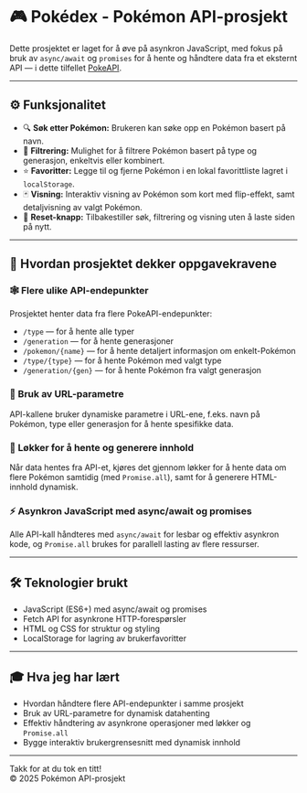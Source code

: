 # 🎮 Pokédex - Pokémon API-prosjekt

Dette prosjektet er laget for å øve på asynkron JavaScript, med fokus på bruk av `async/await` og `promises` for å hente og håndtere data fra et eksternt API — i dette tilfellet [PokeAPI](https://pokeapi.co/).

---

## ⚙️ Funksjonalitet

- 🔍 **Søk etter Pokémon:** Brukeren kan søke opp en Pokémon basert på navn.
- 🧩 **Filtrering:** Mulighet for å filtrere Pokémon basert på type og generasjon, enkeltvis eller kombinert.
- ⭐ **Favoritter:** Legge til og fjerne Pokémon i en lokal favorittliste lagret i `localStorage`.
- 🃏 **Visning:** Interaktiv visning av Pokémon som kort med flip-effekt, samt detaljvisning av valgt Pokémon.
- 🔄 **Reset-knapp:** Tilbakestiller søk, filtrering og visning uten å laste siden på nytt.

---

## 📝 Hvordan prosjektet dekker oppgavekravene

### 🕸️ Flere ulike API-endepunkter  
Prosjektet henter data fra flere PokeAPI-endepunkter:  
- `/type` — for å hente alle typer  
- `/generation` — for å hente generasjoner  
- `/pokemon/{name}` — for å hente detaljert informasjon om enkelt-Pokémon  
- `/type/{type}` — for å hente Pokémon med valgt type  
- `/generation/{gen}` — for å hente Pokémon fra valgt generasjon

### 🔗 Bruk av URL-parametre  
API-kallene bruker dynamiske parametre i URL-ene, f.eks. navn på Pokémon, type eller generasjon for å hente spesifikke data.

### 🔄 Løkker for å hente og generere innhold  
Når data hentes fra API-et, kjøres det gjennom løkker for å hente data om flere Pokémon samtidig (med `Promise.all`), samt for å generere HTML-innhold dynamisk.

### ⚡ Asynkron JavaScript med async/await og promises  
Alle API-kall håndteres med `async/await` for lesbar og effektiv asynkron kode, og `Promise.all` brukes for parallell lasting av flere ressurser.

---

## 🛠️ Teknologier brukt

- JavaScript (ES6+) med async/await og promises  
- Fetch API for asynkrone HTTP-forespørsler  
- HTML og CSS for struktur og styling  
- LocalStorage for lagring av brukerfavoritter

---

## 🎓 Hva jeg har lært

- Hvordan håndtere flere API-endepunkter i samme prosjekt  
- Bruk av URL-parametre for dynamisk datahenting  
- Effektiv håndtering av asynkrone operasjoner med løkker og `Promise.all`  
- Bygge interaktiv brukergrensesnitt med dynamisk innhold  

---

Takk for at du tok en titt!  
© 2025 Pokémon API-prosjekt
